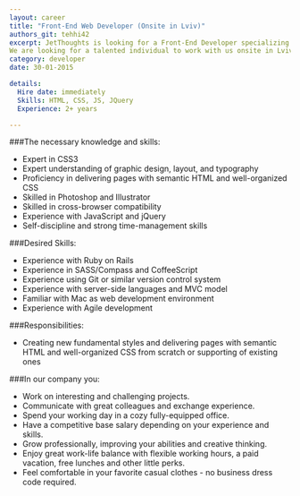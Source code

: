 ```yaml
---
layout: career
title: "Front-End Web Developer (Onsite in Lviv)"
authors_git: tehhi42
excerpt: JetThoughts is looking for a Front-End Developer specializing in creating elegant and rich web applications.
We are looking for a talented individual to work with us onsite in Lviv, Ukraine. Currently we are not interested in remote candidates. Ukrainian/Russian native or bilingual proficiency is a must.
category: developer
date: 30-01-2015

details:
  Hire date: immediately
  Skills: HTML, CSS, JS, JQuery
  Experience: 2+ years

---
```


###The necessary knowledge and skills:

- Expert in CSS3
- Expert understanding of graphic design, layout, and typography
- Proficiency in delivering pages with semantic HTML and well-organized CSS
- Skilled in Photoshop and Illustrator
- Skilled in cross-browser compatibility
- Experience with JavaScript and jQuery
- Self-discipline and strong time-management skills

###Desired Skills:

- Experience with Ruby on Rails 
- Experience in SASS/Compass and CoffeeScript
- Experience using Git or similar version control system
- Experience with server-side languages and MVC model
- Familiar with Mac as web development environment
- Experience with Agile development

###Responsibilities:

- Creating new fundamental styles and delivering pages with semantic HTML and well-organized CSS from scratch or supporting of existing ones

###In our company you:

- Work on interesting and challenging projects.
- Communicate with great colleagues and exchange experience.
- Spend your working day in a cozy fully-equipped office.
- Have a competitive base salary depending on your experience and skills.
- Grow professionally, improving your abilities and creative thinking.
- Enjoy great work-life balance with flexible working hours, a paid vacation, free lunches and other little perks.
- Feel comfortable in your favorite casual clothes - no business dress code required.

